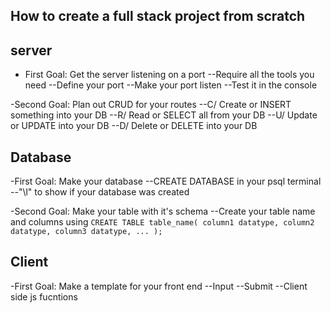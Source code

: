 ## How to create a full stack project from scratch


## server
- First Goal: Get the server listening on a port
    --Require all the tools you need
    --Define your port
    --Make your port listen
    --Test it in the console

-Second Goal: Plan out CRUD for your routes
    --C/ Create or INSERT something into your DB
    --R/ Read or SELECT all from your DB
    --U/ Update or UPDATE into your DB
    --D/ Delete or DELETE into your DB


## Database
-First Goal: Make your database
    --CREATE DATABASE <databasename> in your psql terminal
    --"\l" to show if your database was created

-Second Goal: Make your table with it's schema
    --Create your table name and columns using
    ```
    CREATE TABLE table_name(
        column1 datatype,
        column2 datatype,
        column3 datatype,
        ...
    );
    ```



## Client
-First Goal: Make a template for your front end
    --Input
    --Submit
    --Client side js fucntions


<!-- //CREATE
app.post("/create_todo", (req,res) => {
    res.send("create_todo");
});

//READ
app.get("/get_todo", (req,res) => {
    res.send("get_todo");
});

//UPDATE
app.put("/update_todo", (req,res) => {
    res.send("update_todo");
});

//DELETE
app.post("/delete_todo", (req,res) => {
    res.send("delete_todo");
});
app.listen(PORT, console.log(`Listening on port ${PORT}`)); -->